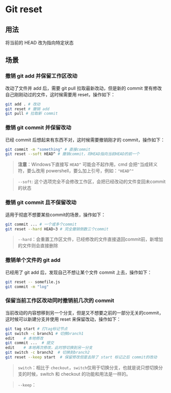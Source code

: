 # Git reset
## 用法
将当前的 HEAD 改为指向特定状态

## 场景
### 撤销 git add 并保留工作区改动
改动了文件并 add 后，需要 git pull 拉取最新改动，但是新的 commit 里有修改自己刚刚动过的文件，这时候需要用 reset，操作如下：

```bash
git add . # 改动
git reset # 撤销 add
git pull # 拉取新 commit
```
### 撤销 git commit 并保留改动
已经 commit 后想起来有东西不对，这时候需要撤销刚才的 commit，操作如下：

```bash
git commit -m "something" # 直接commit
git reset --soft HEAD^ # 撤销commit，将HEAD指向当前HEAD的前一个
```
> **注意**：Windows下直接写 `HEAD^` 可能会不起作用，cmd 会把`^`当成转义符，要么改用 powershell，要么加上引号，例如：`"HEAD^"`

> `--soft`: 这个选项完全不会修改工作区，会把已经改动的文件变回未commit的状态

### 撤销 git commit 且不保留改动
适用于彻底不想要某些commit的场景，操作如下：

```bash
git commit ... # 一个或多个commit
git reset --hard HEAD~3 # 完全撤销倒数三个commit
```

> `--hard`：会重置工作区文件，已经修改的文件直接退回commit前，新增加的文件则会直接删除

### 撤销单个文件的 git add
已经用了 git add 后，发现自己不想让某个文件 commit 上去，操作如下：

```bash
git reset -- somefile.js
git commit -m "log"
```

### 保留当前工作区改动同时撤销前几次的 commit
当前改动的内容想移到另一个分支，但是又不想要之前的一部分无关的commit，这时候可以新建分支并使用 reset 来保留改动，操作如下：

```bash
git tag start # 打tag标记节点
git switch -c branch1 # 切换branch1
edit    # 本地修改
git commit ...  # 提交
edit    # 本地再次修改，此时想切换到另一分支
git switch -c branch2  # 切换到branch2
git reset --keep start  # 保留修改但是去除了 start 标记之后 commit的改动
```

> `switch`：相比于 `checkout`，`switch`仅用于切换分支，也就是说只想切换分支的时候，switch 和 checkout 的功能和用法是一样的。

> `--keep`：
